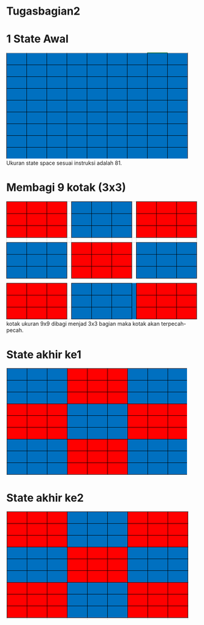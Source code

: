 # Tugasbagian2
# 1 State Awal  
<img src="State awal.png"><br>
Ukuran state space sesuai instruksi adalah 81.

# Membagi 9 kotak (3x3)
<img src="Membagi 9 kotak (3x3).png"><br>
kotak ukuran 9x9 dibagi menjad 3x3 bagian maka kotak akan terpecah-pecah.

# State akhir ke1
<img src="State akhir ke1.png"><br>

# State akhir ke2
<img src="State akhir ke2.png"><br>
          
